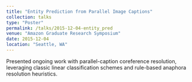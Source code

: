 ```yaml
---
title: "Entity Prediction from Parallel Image Captions"
collection: talks
type: "Poster"
permalink: /talks/2015-12-04-entity_pred
venue: "Amazon Graduate Research Symposium"
date: 2015-12-04
location: "Seattle, WA"
---
```


Presented ongoing work with parallel-caption coreference resolution, leveraging classic linear classification schemes and rule-based anaphora resolution heuristics.
